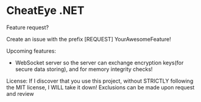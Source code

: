 # CheatEye .NET

Feature request?

Create an issue with the prefix [REQUEST] YourAwesomeFeature!


Upcoming features:

- WebSocket server so the server can exchange encryption keys(for secure data storing), and for memory integrity checks!


License:
If I discover that you use this project, without STRICTLY following the MIT license, I WILL take it down!
Exclusions can be made upon request and review
